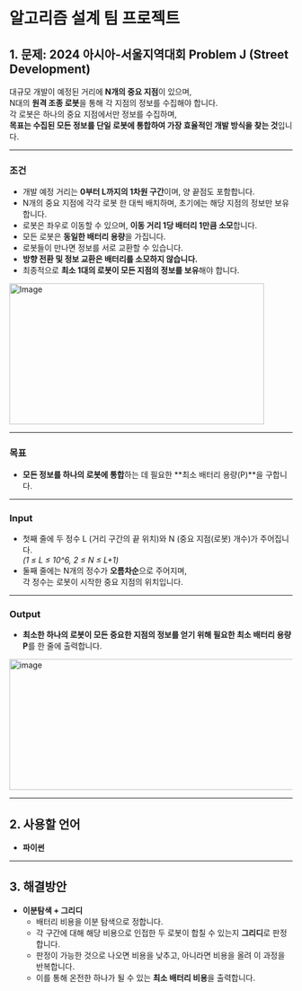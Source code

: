 # 알고리즘 설계 팀 프로젝트

## 1. 문제: 2024 아시아-서울지역대회 Problem J (Street Development)

대규모 개발이 예정된 거리에 **N개의 중요 지점**이 있으며,  
N대의 **원격 조종 로봇**을 통해 각 지점의 정보를 수집해야 합니다.  
각 로봇은 하나의 중요 지점에서만 정보를 수집하며,  
**목표는 수집된 모든 정보를 단일 로봇에 통합하여 가장 효율적인 개발 방식을 찾는 것**입니다.

---

### 조건

- 개발 예정 거리는 **0부터 L까지의 1차원 구간**이며, 양 끝점도 포함합니다.
- N개의 중요 지점에 각각 로봇 한 대씩 배치하며, 초기에는 해당 지점의 정보만 보유합니다.
- 로봇은 좌우로 이동할 수 있으며, **이동 거리 1당 배터리 1만큼 소모**합니다.
- 모든 로봇은 **동일한 배터리 용량**을 가집니다.
- 로봇들이 만나면 정보를 서로 교환할 수 있습니다.
- **방향 전환 및 정보 교환은 배터리를 소모하지 않습니다.**
- 최종적으로 **최소 1대의 로봇이 모든 지점의 정보를 보유**해야 합니다.
<img width="453" height="251" alt="Image" src="https://github.com/user-attachments/assets/21f1c523-59fb-4a50-a84b-383713fe82f8" />

---

### 목표

- **모든 정보를 하나의 로봇에 통합**하는 데 필요한 **최소 배터리 용량(P)**을 구합니다.

---

### Input

- 첫째 줄에 두 정수 L (거리 구간의 끝 위치)와 N (중요 지점(로봇) 개수)가 주어집니다.  
  *(1 ≤ L ≤ 10^6, 2 ≤ N ≤ L+1)*
- 둘째 줄에는 N개의 정수가 **오름차순**으로 주어지며,  
  각 정수는 로봇이 시작한 중요 지점의 위치입니다.

---

### Output

- **최소한 하나의 로봇이 모든 중요한 지점의 정보를 얻기 위해 필요한 최소 배터리 용량 P**를 한 줄에 출력합니다.
<img width="747" height="233" alt="image" src="https://github.com/user-attachments/assets/09f23fed-6ea3-42aa-a1a7-494c1300fa35" />


---

## 2. 사용할 언어

- **파이썬**

---

## 3. 해결방안

- **이분탐색 + 그리디**
    - 배터리 비용을 이분 탐색으로 정합니다.
    - 각 구간에 대해 해당 비용으로 인접한 두 로봇이 합칠 수 있는지 **그리디**로 판정합니다.
    - 판정이 가능한 것으로 나오면 비용을 낮추고, 아니라면 비용을 올려 이 과정을 반복합니다.
    - 이를 통해 온전한 하나가 될 수 있는 **최소 배터리 비용**을 출력합니다.
